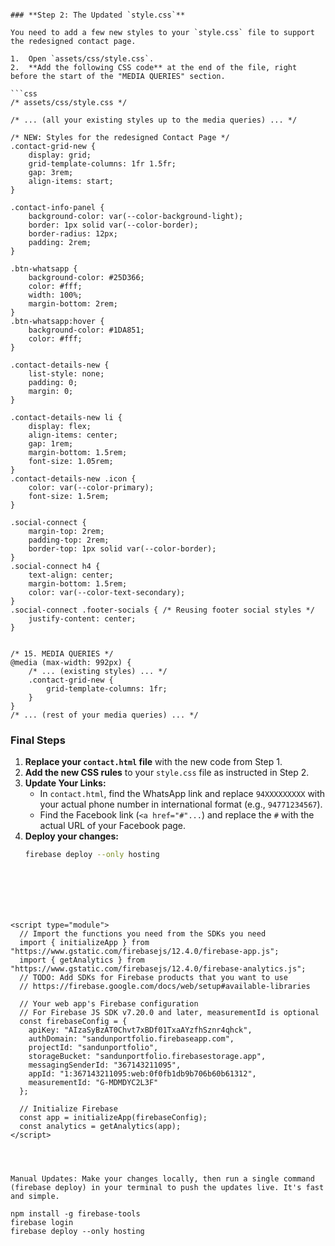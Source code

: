 ```

### **Step 2: The Updated `style.css`**

You need to add a few new styles to your `style.css` file to support the redesigned contact page.

1.  Open `assets/css/style.css`.
2.  **Add the following CSS code** at the end of the file, right before the start of the "MEDIA QUERIES" section.

```css
/* assets/css/style.css */

/* ... (all your existing styles up to the media queries) ... */

/* NEW: Styles for the redesigned Contact Page */
.contact-grid-new {
    display: grid;
    grid-template-columns: 1fr 1.5fr;
    gap: 3rem;
    align-items: start;
}

.contact-info-panel {
    background-color: var(--color-background-light);
    border: 1px solid var(--color-border);
    border-radius: 12px;
    padding: 2rem;
}

.btn-whatsapp {
    background-color: #25D366;
    color: #fff;
    width: 100%;
    margin-bottom: 2rem;
}
.btn-whatsapp:hover {
    background-color: #1DA851;
    color: #fff;
}

.contact-details-new {
    list-style: none;
    padding: 0;
    margin: 0;
}

.contact-details-new li {
    display: flex;
    align-items: center;
    gap: 1rem;
    margin-bottom: 1.5rem;
    font-size: 1.05rem;
}
.contact-details-new .icon {
    color: var(--color-primary);
    font-size: 1.5rem;
}

.social-connect {
    margin-top: 2rem;
    padding-top: 2rem;
    border-top: 1px solid var(--color-border);
}
.social-connect h4 {
    text-align: center;
    margin-bottom: 1.5rem;
    color: var(--color-text-secondary);
}
.social-connect .footer-socials { /* Reusing footer social styles */
    justify-content: center; 
}


/* 15. MEDIA QUERIES */
@media (max-width: 992px) {
    /* ... (existing styles) ... */
    .contact-grid-new {
        grid-template-columns: 1fr;
    }
}
/* ... (rest of your media queries) ... */
```

### **Final Steps**

1.  **Replace your `contact.html` file** with the new code from Step 1.
2.  **Add the new CSS rules** to your `style.css` file as instructed in Step 2.
3.  **Update Your Links:**
    * In `contact.html`, find the WhatsApp link and replace `94XXXXXXXXX` with your actual phone number in international format (e.g., `94771234567`).
    * Find the Facebook link (`<a href="#"...`) and replace the `#` with the actual URL of your Facebook page.
4.  **Deploy your changes:**
    ```bash
    firebase deploy --only hosting
    


```





<script type="module">
  // Import the functions you need from the SDKs you need
  import { initializeApp } from "https://www.gstatic.com/firebasejs/12.4.0/firebase-app.js";
  import { getAnalytics } from "https://www.gstatic.com/firebasejs/12.4.0/firebase-analytics.js";
  // TODO: Add SDKs for Firebase products that you want to use
  // https://firebase.google.com/docs/web/setup#available-libraries

  // Your web app's Firebase configuration
  // For Firebase JS SDK v7.20.0 and later, measurementId is optional
  const firebaseConfig = {
    apiKey: "AIzaSyBzAT0Chvt7xBDf01TxaAYzfhSznr4qhck",
    authDomain: "sandunportfolio.firebaseapp.com",
    projectId: "sandunportfolio",
    storageBucket: "sandunportfolio.firebasestorage.app",
    messagingSenderId: "367143211095",
    appId: "1:367143211095:web:0f0fb1db9b706b60b61312",
    measurementId: "G-MDMDYC2L3F"
  };

  // Initialize Firebase
  const app = initializeApp(firebaseConfig);
  const analytics = getAnalytics(app);
</script>




Manual Updates: Make your changes locally, then run a single command (firebase deploy) in your terminal to push the updates live. It's fast and simple.

npm install -g firebase-tools
firebase login
firebase deploy --only hosting